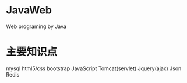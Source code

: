 # JavaWeb
Web programing by Java

# 主要知识点
mysql html5/css  bootstrap JavaScript Tomcat(servlet) Jquery(ajax) Json Redis
